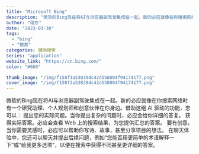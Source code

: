 ```yaml
---
title: "Microsoft Bing"
description: "微软的Bing现在将AI与浏览器副驾驶集成在一起。新的必应就像在你搜索网络时有一个研究助理、个人规划师和创意伙伴在你身边"
author: "瑞东"
date: "2023-03-30"
tags:
  - "bing"
  - "搜索"
categories: 辅助搜索
series: "application"
website_link: "https://cn.bing.com/"
color: "#666"

thumb_image: "/img/f158f3a53839dc42d558004f94174177.png"
cover_image: "/img/f158f3a53839dc42d558004f94174177.png"
---
```


微软的Bing现在将AI与浏览器副驾驶集成在一起。新的必应就像在你搜索网络时有一个研究助理、个人规划师和创意伙伴在你身边。借助这组 AI 驱动的功能，您可以： 提出您的实际问题。当你提出复杂的问题时，必应会给你详细的答复。 获得实际答案。必应会查看 Web 上的搜索结果，为您提供汇总的答案。 要有创意。当你需要灵感时，必应可以帮助你写诗、故事，甚至分享项目的想法。 在聊天体验中，您还可以聊天并提出后续问题，例如“您能否用更简单的术语解释一下”或“给我更多选项”，以便在搜索中获得不同甚至更详细的答案。